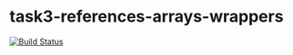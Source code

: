 # task3-references-arrays-wrappers

[![Build Status](https://travis-ci.com/itmo-java-basics-2020/task-3-string-spring-swing-Dmitrii-Stukalov.svg?branch=master)](https://travis-ci.com/itmo-java-basics-2020/task-3-string-spring-swing-Dmitrii-Stukalov)

